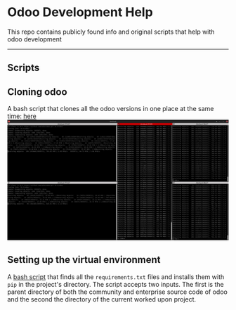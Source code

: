 # Odoo Development Help

This repo contains publicly found info and original scripts that help with odoo development

---

## Scripts

## Cloning odoo

A bash script that clones all the odoo versions in one place at the same time: [here](./scripts/multi_clone.sh)
![what it looks like](./readme_files/ohgod.png)


## Setting up the virtual environment

A [bash script](./scripts/set_up_venv.sh) that finds all the `requirements.txt` files and installs them with `pip` in the project's directory. The script accepts two inputs. The first is the parent directory of both the community and enterprise source code of odoo and the second the directory of the current worked upon project.

